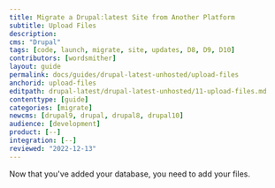 ```yaml
---
title: Migrate a Drupal:latest Site from Another Platform
subtitle: Upload Files
description: 
cms: "Drupal"
tags: [code, launch, migrate, site, updates, D8, D9, D10]
contributors: [wordsmither]
layout: guide
permalink: docs/guides/drupal-latest-unhosted/upload-files
anchorid: upload-files
editpath: drupal-latest/drupal-latest-unhosted/11-upload-files.md
contenttype: [guide]
categories: [migrate]
newcms: [drupal9, drupal, drupal8, drupal10]
audience: [development]
product: [--]
integration: [--]
reviewed: "2022-12-13"
---
```


Now that you've added your database, you need to add your files.

<Partial file="drupal-latest/migrate-add-files-part1.md" />
<Partial file="drupal-latest/migrate-add-files-part2-nested.md" />
<Partial file="drupal-latest/migrate-add-files-part3.md" />
